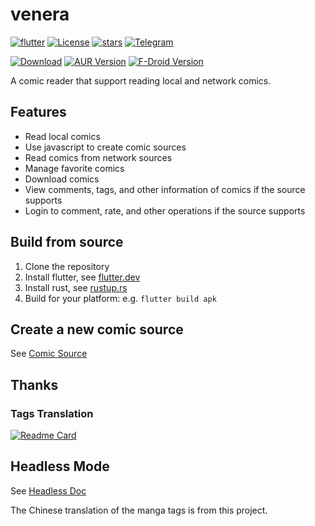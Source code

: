 # venera
[![flutter](https://img.shields.io/badge/flutter-3.27.1-blue)](https://flutter.dev/)
[![License](https://img.shields.io/github/license/venera-app/venera)](https://github.com/venera-app/venera/blob/master/LICENSE)
[![stars](https://img.shields.io/github/stars/venera-app/venera?style=flat)](https://github.com/venera-app/venera/stargazers)
[![Telegram](https://img.shields.io/badge/Telegram-2CA5E0?style=flat&logo=telegram&logoColor=white)](https://t.me/venera_release)

[![Download](https://img.shields.io/github/v/release/venera-app/venera)](https://github.com/venera-app/venera/releases)
[![AUR Version](https://img.shields.io/aur/version/venera-bin)](https://aur.archlinux.org/packages/venera-bin)
[![F-Droid Version](https://img.shields.io/f-droid/v/com.github.wgh136.venera)](https://f-droid.org/packages/com.github.wgh136.venera/)

A comic reader that support reading local and network comics.

## Features
- Read local comics
- Use javascript to create comic sources
- Read comics from network sources
- Manage favorite comics
- Download comics
- View comments, tags, and other information of comics if the source supports
- Login to comment, rate, and other operations if the source supports

## Build from source
1. Clone the repository
2. Install flutter, see [flutter.dev](https://flutter.dev/docs/get-started/install)
3. Install rust, see [rustup.rs](https://rustup.rs/)
4. Build for your platform: e.g. `flutter build apk`

## Create a new comic source
See [Comic Source](doc/comic_source.md)

## Thanks

### Tags Translation
[![Readme Card](https://github-readme-stats.vercel.app/api/pin/?username=EhTagTranslation&repo=Database)](https://github.com/EhTagTranslation/Database)

## Headless Mode
See [Headless Doc](doc/headless_doc.md)

The Chinese translation of the manga tags is from this project.
